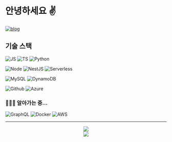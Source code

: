 # 안녕하세요 ✌️ 

[![blog](https://img.shields.io/static/v1?label=Blog&message=블로그&color=yellow&style=for-the-badge&logo=githubsponsors)](https://jang184.github.io/)

## 기술 스택

![JS](https://img.shields.io/badge/JavaScript-F7DF1E?style=for-the-badge&logo=javascript&logoColor=white)
![TS](https://img.shields.io/badge/TypeScript-3178C6?style=for-the-badge&logo=typescript&logoColor=white)
![Python](https://img.shields.io/badge/Python-3776AB?style=for-the-badge&logo=python&logoColor=white)

![Node](https://img.shields.io/badge/Node.js-339933?style=for-the-badge&logo=node.js&logoColor=white)
![NestJS](https://img.shields.io/badge/nestjs-E0234E?style=for-the-badge&logo=nestjs&logoColor=white)
![Serverless](https://img.shields.io/badge/serverless-FD5750?style=for-the-badge&logo=serverless&logoColor=white)

![MySQL](https://img.shields.io/badge/mysql-4479A1?style=for-the-badge&logo=mysql&logoColor=white)
![DynamoDB](https://img.shields.io/badge/Amazon%20DynamoDB-4053D6?style=for-the-badge&logo=amazondynamodb&logoColor=white)

![Github](https://img.shields.io/badge/github-181717?style=for-the-badge&logo=github&logoColor=white)
![Azure](https://img.shields.io/badge/Azure%20Devops-0078D7?style=for-the-badge&logo=azuredevops&logoColor=white)

### 📖👩‍💻 알아가는 중...

![GraphQL](https://img.shields.io/badge/GraphQL-E10098?style=for-the-badge&logo=graphql&logoColor=white)
![Docker](https://img.shields.io/badge/docker-2496ED?style=for-the-badge&logo=docker&logoColor=white)
![AWS](https://img.shields.io/badge/Amazon%20AWS-232F3E?style=for-the-badge&logo=amazonaws&logoColor=white)

----
<div align=center><img src="https://github-readme-stats.vercel.app/api?username=Jang184&count_private=true&show_icons=true"></div>

<div align=center><a href="https://hits.seeyoufarm.com"><img src="https://hits.seeyoufarm.com/api/count/incr/badge.svg?url=https%3A%2F%2Fgithub.com%2FJang184&count_bg=%2368B3FB&title_bg=%23555555&icon=smugmug.svg&icon_color=%23E7E7E7&title=hits&edge_flat=false"/></a></div>
